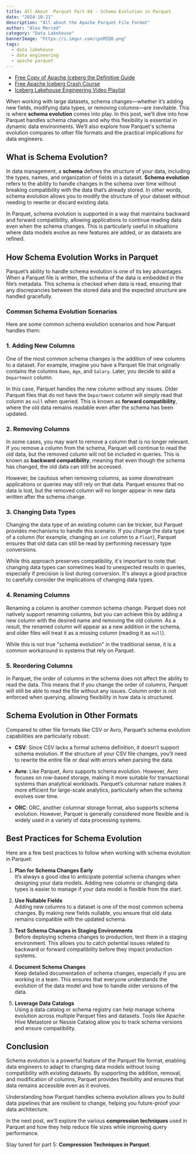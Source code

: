 ```yaml
---
title: All About  Parquet Part 04 - Schema Evolution in Parquet
date: "2024-10-21"
description: "All about the Apache Parquet File Format"
author: "Alex Merced"
category: "Data Lakehouse"
bannerImage: "https://i.imgur.com/cpoMZQ8.png"
tags:
  - data lakehouse
  - data engineering
  - apache parquet
---
```


- [Free Copy of Apache Iceberg the Definitive Guide](https://hello.dremio.com/wp-apache-iceberg-the-definitive-guide-reg.html?utm_source=alexmerced&utm_medium=external_blog&utm_campaign=allaboutparquet)
- [Free Apache Iceberg Crash Course](https://hello.dremio.com/webcast-an-apache-iceberg-lakehouse-crash-course-reg.html?utm_source=alexmerced&utm_medium=external_blog&utm_campaign=allaboutparquet)
- [Iceberg Lakehouse Engineering Video Playlist](https://www.youtube.com/watch?v=SIriNcVIGJQ&list=PLsLAVBjQJO0p0Yq1fLkoHvt2lEJj5pcYe)


 When working with large datasets, schema changes—whether it’s adding new fields, modifying data types, or removing columns—are inevitable. This is where **schema evolution** comes into play. In this post, we’ll dive into how Parquet handles schema changes and why this flexibility is essential in dynamic data environments. We’ll also explore how Parquet's schema evolution compares to other file formats and the practical implications for data engineers.

## What is Schema Evolution?

In data management, a **schema** defines the structure of your data, including the types, names, and organization of fields in a dataset. **Schema evolution** refers to the ability to handle changes in the schema over time without breaking compatibility with the data that’s already stored. In other words, schema evolution allows you to modify the structure of your dataset without needing to rewrite or discard existing data.

In Parquet, schema evolution is supported in a way that maintains backward and forward compatibility, allowing applications to continue reading data even when the schema changes. This is particularly useful in situations where data models evolve as new features are added, or as datasets are refined.

## How Schema Evolution Works in Parquet

Parquet’s ability to handle schema evolution is one of its key advantages. When a Parquet file is written, the schema of the data is embedded in the file’s metadata. This schema is checked when data is read, ensuring that any discrepancies between the stored data and the expected structure are handled gracefully.

### Common Schema Evolution Scenarios

Here are some common schema evolution scenarios and how Parquet handles them:

### 1. **Adding New Columns**

One of the most common schema changes is the addition of new columns to a dataset. For example, imagine you have a Parquet file that originally contains the columns `Name`, `Age`, and `Salary`. Later, you decide to add a `Department` column.

In this case, Parquet handles the new column without any issues. Older Parquet files that do not have the `Department` column will simply read that column as `null` when queried. This is known as **forward compatibility**, where the old data remains readable even after the schema has been updated.

### 2. **Removing Columns**

In some cases, you may want to remove a column that is no longer relevant. If you remove a column from the schema, Parquet will continue to read the old data, but the removed column will not be included in queries. This is known as **backward compatibility**, meaning that even though the schema has changed, the old data can still be accessed.

However, be cautious when removing columns, as some downstream applications or queries may still rely on that data. Parquet ensures that no data is lost, but the removed column will no longer appear in new data written after the schema change.

### 3. **Changing Data Types**

Changing the data type of an existing column can be trickier, but Parquet provides mechanisms to handle this scenario. If you change the data type of a column (for example, changing an `int` column to a `float`), Parquet ensures that old data can still be read by performing necessary type conversions.

While this approach preserves compatibility, it's important to note that changing data types can sometimes lead to unexpected results in queries, especially if precision is lost during conversion. It's always a good practice to carefully consider the implications of changing data types.

### 4. **Renaming Columns**

Renaming a column is another common schema change. Parquet does not natively support renaming columns, but you can achieve this by adding a new column with the desired name and removing the old column. As a result, the renamed column will appear as a new addition in the schema, and older files will treat it as a missing column (reading it as `null`).

While this is not true "schema evolution" in the traditional sense, it is a common workaround in systems that rely on Parquet.

### 5. **Reordering Columns**

In Parquet, the order of columns in the schema does not affect the ability to read the data. This means that if you change the order of columns, Parquet will still be able to read the file without any issues. Column order is not enforced when querying, allowing flexibility in how data is structured.

## Schema Evolution in Other Formats

Compared to other file formats like CSV or Avro, Parquet’s schema evolution capabilities are particularly robust:

- **CSV**: Since CSV lacks a formal schema definition, it doesn’t support schema evolution. If the structure of your CSV file changes, you’ll need to rewrite the entire file or deal with errors when parsing the data.
  
- **Avro**: Like Parquet, Avro supports schema evolution. However, Avro focuses on row-based storage, making it more suitable for transactional systems than analytical workloads. Parquet’s columnar nature makes it more efficient for large-scale analytics, particularly when the schema evolves over time.

- **ORC**: ORC, another columnar storage format, also supports schema evolution. However, Parquet is generally considered more flexible and is widely used in a variety of data processing systems.

## Best Practices for Schema Evolution

Here are a few best practices to follow when working with schema evolution in Parquet:

1. **Plan for Schema Changes Early**  
   It’s always a good idea to anticipate potential schema changes when designing your data models. Adding new columns or changing data types is easier to manage if your data model is flexible from the start.

2. **Use Nullable Fields**  
   Adding new columns to a dataset is one of the most common schema changes. By making new fields nullable, you ensure that old data remains compatible with the updated schema.

3. **Test Schema Changes in Staging Environments**  
   Before deploying schema changes to production, test them in a staging environment. This allows you to catch potential issues related to backward or forward compatibility before they impact production systems.

4. **Document Schema Changes**  
   Keep detailed documentation of schema changes, especially if you are working in a team. This ensures that everyone understands the evolution of the data model and how to handle older versions of the data.

5. **Leverage Data Catalogs**  
   Using a data catalog or schema registry can help manage schema evolution across multiple Parquet files and datasets. Tools like Apache Hive Metastore or Nessie Catalog allow you to track schema versions and ensure compatibility.

## Conclusion

Schema evolution is a powerful feature of the Parquet file format, enabling data engineers to adapt to changing data models without losing compatibility with existing datasets. By supporting the addition, removal, and modification of columns, Parquet provides flexibility and ensures that data remains accessible even as it evolves.

Understanding how Parquet handles schema evolution allows you to build data pipelines that are resilient to change, helping you future-proof your data architecture.

In the next post, we’ll explore the various **compression techniques** used in Parquet and how they help reduce file sizes while improving query performance.

Stay tuned for part 5: **Compression Techniques in Parquet**.
